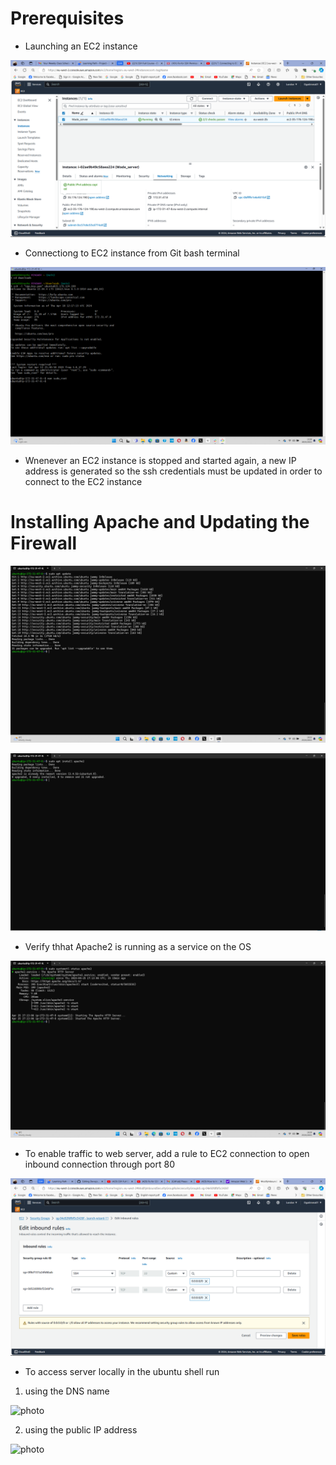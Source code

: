 # Prerequisites

* Launching an EC2 instance

![photo](Images/EC2.png)



* Connectiong to EC2 instance from Git bash terminal

![photo](Images/EC2connect.png) 

* Wnenever an EC2 instance is stopped and started again, a new IP address is generated so the ssh credentials must be updated in order to connect to the EC2 instance


# Installing Apache and Updating the Firewall

![photo](Images/apacheupd.png)

![photo](Images/apacheinst.png)


* Verify thhat Apache2 is running as a service on the OS

![photo](Images/apache2.png)


* To enable traffic to web server, add a rule to EC2 connection to open inbound connection through port 80

![photo](Images/port80.png)



* To access server locally in the ubuntu shell run

1. using the DNS name

![photo](Images/curllocal.png)


2. using the public IP address

![photo](Images/curlip.png)



